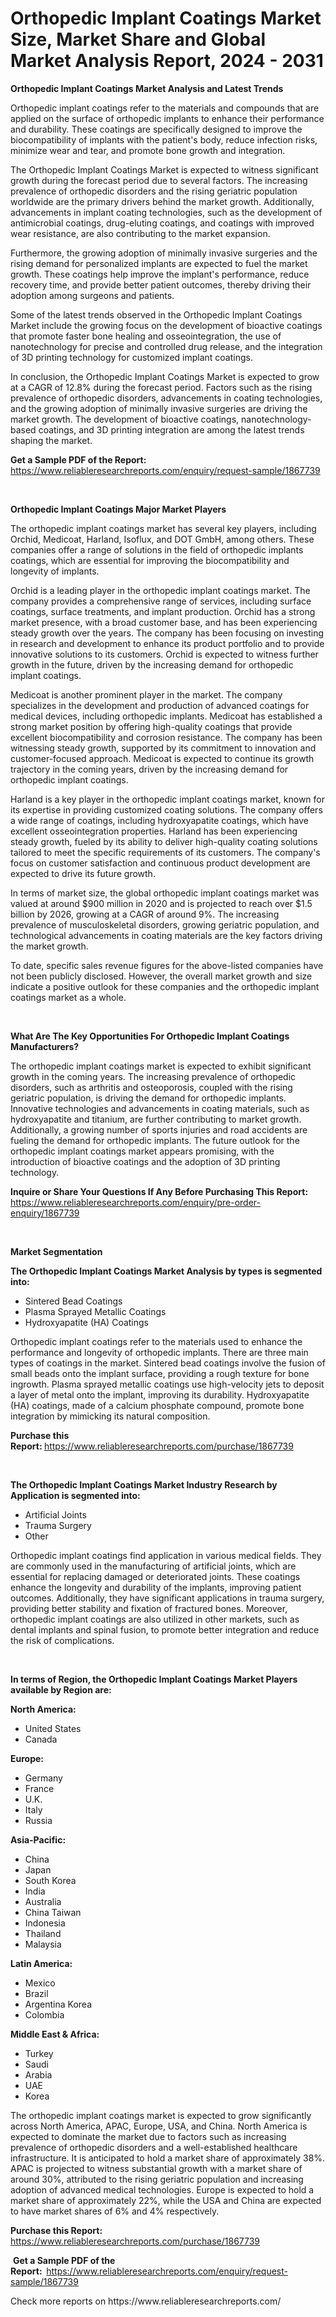 <p><h1>Orthopedic Implant Coatings Market Size, Market Share and Global Market Analysis Report, 2024 - 2031</h1></p><p><strong>Orthopedic Implant Coatings Market Analysis and Latest Trends</strong></p>
<p><p>Orthopedic implant coatings refer to the materials and compounds that are applied on the surface of orthopedic implants to enhance their performance and durability. These coatings are specifically designed to improve the biocompatibility of implants with the patient's body, reduce infection risks, minimize wear and tear, and promote bone growth and integration.</p><p>The Orthopedic Implant Coatings Market is expected to witness significant growth during the forecast period due to several factors. The increasing prevalence of orthopedic disorders and the rising geriatric population worldwide are the primary drivers behind the market growth. Additionally, advancements in implant coating technologies, such as the development of antimicrobial coatings, drug-eluting coatings, and coatings with improved wear resistance, are also contributing to the market expansion.</p><p>Furthermore, the growing adoption of minimally invasive surgeries and the rising demand for personalized implants are expected to fuel the market growth. These coatings help improve the implant's performance, reduce recovery time, and provide better patient outcomes, thereby driving their adoption among surgeons and patients.</p><p>Some of the latest trends observed in the Orthopedic Implant Coatings Market include the growing focus on the development of bioactive coatings that promote faster bone healing and osseointegration, the use of nanotechnology for precise and controlled drug release, and the integration of 3D printing technology for customized implant coatings.</p><p>In conclusion, the Orthopedic Implant Coatings Market is expected to grow at a CAGR of 12.8% during the forecast period. Factors such as the rising prevalence of orthopedic disorders, advancements in coating technologies, and the growing adoption of minimally invasive surgeries are driving the market growth. The development of bioactive coatings, nanotechnology-based coatings, and 3D printing integration are among the latest trends shaping the market.</p></p>
<p><strong>Get a Sample PDF of the Report:&nbsp;</strong> <a href="https://www.reliableresearchreports.com/enquiry/request-sample/1867739">https://www.reliableresearchreports.com/enquiry/request-sample/1867739</a></p>
<p>&nbsp;</p>
<p><strong>Orthopedic Implant Coatings Major Market Players</strong></p>
<p><p>The orthopedic implant coatings market has several key players, including Orchid, Medicoat, Harland, Isoflux, and DOT GmbH, among others. These companies offer a range of solutions in the field of orthopedic implants coatings, which are essential for improving the biocompatibility and longevity of implants.</p><p>Orchid is a leading player in the orthopedic implant coatings market. The company provides a comprehensive range of services, including surface coatings, surface treatments, and implant production. Orchid has a strong market presence, with a broad customer base, and has been experiencing steady growth over the years. The company has been focusing on investing in research and development to enhance its product portfolio and to provide innovative solutions to its customers. Orchid is expected to witness further growth in the future, driven by the increasing demand for orthopedic implant coatings.</p><p>Medicoat is another prominent player in the market. The company specializes in the development and production of advanced coatings for medical devices, including orthopedic implants. Medicoat has established a strong market position by offering high-quality coatings that provide excellent biocompatibility and corrosion resistance. The company has been witnessing steady growth, supported by its commitment to innovation and customer-focused approach. Medicoat is expected to continue its growth trajectory in the coming years, driven by the increasing demand for orthopedic implant coatings.</p><p>Harland is a key player in the orthopedic implant coatings market, known for its expertise in providing customized coating solutions. The company offers a wide range of coatings, including hydroxyapatite coatings, which have excellent osseointegration properties. Harland has been experiencing steady growth, fueled by its ability to deliver high-quality coating solutions tailored to meet the specific requirements of its customers. The company's focus on customer satisfaction and continuous product development are expected to drive its future growth.</p><p>In terms of market size, the global orthopedic implant coatings market was valued at around $900 million in 2020 and is projected to reach over $1.5 billion by 2026, growing at a CAGR of around 9%. The increasing prevalence of musculoskeletal disorders, growing geriatric population, and technological advancements in coating materials are the key factors driving the market growth.</p><p>To date, specific sales revenue figures for the above-listed companies have not been publicly disclosed. However, the overall market growth and size indicate a positive outlook for these companies and the orthopedic implant coatings market as a whole.</p></p>
<p>&nbsp;</p>
<p><strong>What Are The Key Opportunities For Orthopedic Implant Coatings Manufacturers?</strong></p>
<p><p>The orthopedic implant coatings market is expected to exhibit significant growth in the coming years. The increasing prevalence of orthopedic disorders, such as arthritis and osteoporosis, coupled with the rising geriatric population, is driving the demand for orthopedic implants. Innovative technologies and advancements in coating materials, such as hydroxyapatite and titanium, are further contributing to market growth. Additionally, a growing number of sports injuries and road accidents are fueling the demand for orthopedic implants. The future outlook for the orthopedic implant coatings market appears promising, with the introduction of bioactive coatings and the adoption of 3D printing technology.</p></p>
<p><strong>Inquire or Share Your Questions If Any Before Purchasing This Report:</strong> <a href="https://www.reliableresearchreports.com/enquiry/pre-order-enquiry/1867739">https://www.reliableresearchreports.com/enquiry/pre-order-enquiry/1867739</a></p>
<p>&nbsp;</p>
<p><strong>Market Segmentation</strong></p>
<p><strong>The Orthopedic Implant Coatings Market Analysis by types is segmented into:</strong></p>
<p><ul><li>Sintered Bead Coatings</li><li>Plasma Sprayed Metallic Coatings</li><li>Hydroxyapatite (HA) Coatings</li></ul></p>
<p><p>Orthopedic implant coatings refer to the materials used to enhance the performance and longevity of orthopedic implants. There are three main types of coatings in the market. Sintered bead coatings involve the fusion of small beads onto the implant surface, providing a rough texture for bone ingrowth. Plasma sprayed metallic coatings use high-velocity jets to deposit a layer of metal onto the implant, improving its durability. Hydroxyapatite (HA) coatings, made of a calcium phosphate compound, promote bone integration by mimicking its natural composition.</p></p>
<p><strong>Purchase this Report:&nbsp;</strong><a href="https://www.reliableresearchreports.com/purchase/1867739">https://www.reliableresearchreports.com/purchase/1867739</a></p>
<p>&nbsp;</p>
<p><strong>The Orthopedic Implant Coatings Market Industry Research by Application is segmented into:</strong></p>
<p><ul><li>Artificial Joints</li><li>Trauma Surgery</li><li>Other</li></ul></p>
<p><p>Orthopedic implant coatings find application in various medical fields. They are commonly used in the manufacturing of artificial joints, which are essential for replacing damaged or deteriorated joints. These coatings enhance the longevity and durability of the implants, improving patient outcomes. Additionally, they have significant applications in trauma surgery, providing better stability and fixation of fractured bones. Moreover, orthopedic implant coatings are also utilized in other markets, such as dental implants and spinal fusion, to promote better integration and reduce the risk of complications.</p></p>
<p>&nbsp;</p>
<p><strong>In terms of Region, the Orthopedic Implant Coatings Market Players available by Region are:</strong></p>
<p>
    <p> <strong> North America: </strong>
        <ul>
            <li>United States</li>
            <li>Canada</li>
        </ul>
        </p> 
    <p> <strong> Europe: </strong>
        <ul>
            <li>Germany</li>
            <li>France</li>
            <li>U.K.</li>
            <li>Italy</li>
            <li>Russia</li>
        </ul>
        </p> 
    <p> <strong> Asia-Pacific: </strong>
        <ul>
            <li>China</li>
            <li>Japan</li>
            <li>South Korea</li>
            <li>India</li>
            <li>Australia</li>
            <li>China Taiwan</li>
            <li>Indonesia</li>
            <li>Thailand</li>
            <li>Malaysia</li>
        </ul>
        </p> 
    <p> <strong> Latin America: </strong>
        <ul>
            <li>Mexico</li>
            <li>Brazil</li>
            <li>Argentina Korea</li>
            <li>Colombia</li>
        </ul>
        </p> 
    <p> <strong> Middle East & Africa: </strong>
        <ul>
            <li>Turkey</li>
            <li>Saudi</li>
            <li>Arabia</li>
            <li>UAE</li>
            <li>Korea</li>
        </ul>
    </p>
    </p>
<p><p>The orthopedic implant coatings market is expected to grow significantly across North America, APAC, Europe, USA, and China. North America is expected to dominate the market due to factors such as increasing prevalence of orthopedic disorders and a well-established healthcare infrastructure. It is anticipated to hold a market share of approximately 38%. APAC is projected to witness substantial growth with a market share of around 30%, attributed to the rising geriatric population and increasing adoption of advanced medical technologies. Europe is expected to hold a market share of approximately 22%, while the USA and China are expected to have market shares of 6% and 4% respectively.</p></p>
<p><strong>Purchase this Report: </strong><a href="https://www.reliableresearchreports.com/purchase/1867739">https://www.reliableresearchreports.com/purchase/1867739</a></p>
<p>&nbsp;<strong>Get a Sample PDF of the Report:&nbsp;&nbsp;</strong><a href="https://www.reliableresearchreports.com/enquiry/request-sample/1867739">https://www.reliableresearchreports.com/enquiry/request-sample/1867739</a></p>
<p><strong></strong></p>
<p>Check more reports on https://www.reliableresearchreports.com/</p>